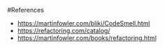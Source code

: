 #References

* https://martinfowler.com/bliki/CodeSmell.html
* https://refactoring.com/catalog/
* https://martinfowler.com/books/refactoring.html 
